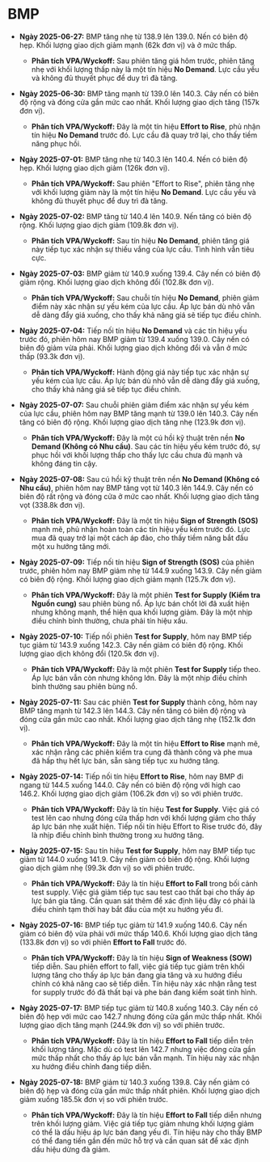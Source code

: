 # BMP

- **Ngày 2025-06-27:** BMP tăng nhẹ từ 138.9 lên 139.0. Nến có biên độ hẹp. Khối lượng giao dịch giảm mạnh (62k đơn vị) và ở mức thấp.
    - **Phân tích VPA/Wyckoff:** Sau phiên tăng giá hôm trước, phiên tăng nhẹ với khối lượng thấp này là một tín hiệu **No Demand**. Lực cầu yếu và không đủ thuyết phục để duy trì đà tăng.
- **Ngày 2025-06-30:** BMP tăng mạnh từ 139.0 lên 140.3. Cây nến có biên độ rộng và đóng cửa gần mức cao nhất. Khối lượng giao dịch tăng (157k đơn vị).
    - **Phân tích VPA/Wyckoff:** Đây là một tín hiệu **Effort to Rise**, phủ nhận tín hiệu **No Demand** trước đó. Lực cầu đã quay trở lại, cho thấy tiềm năng phục hồi.
- **Ngày 2025-07-01:** BMP tăng nhẹ từ 140.3 lên 140.4. Nến có biên độ hẹp. Khối lượng giao dịch giảm (126k đơn vị).
    - **Phân tích VPA/Wyckoff:** Sau phiên "Effort to Rise", phiên tăng nhẹ với khối lượng giảm này là một tín hiệu **No Demand**. Lực cầu yếu và không đủ thuyết phục để duy trì đà tăng.
- **Ngày 2025-07-02:** BMP tăng từ 140.4 lên 140.9. Nến tăng có biên độ rộng. Khối lượng giao dịch giảm (109.8k đơn vị).
    - **Phân tích VPA/Wyckoff:** Sau tín hiệu **No Demand**, phiên tăng giá này tiếp tục xác nhận sự thiếu vắng của lực cầu. Tình hình vẫn tiêu cực.
- **Ngày 2025-07-03:** BMP giảm từ 140.9 xuống 139.4. Cây nến có biên độ giảm rộng. Khối lượng giao dịch không đổi (102.8k đơn vị).
    - **Phân tích VPA/Wyckoff:** Sau chuỗi tín hiệu **No Demand**, phiên giảm điểm này xác nhận sự yếu kém của lực cầu. Áp lực bán dù nhỏ vẫn dễ dàng đẩy giá xuống, cho thấy khả năng giá sẽ tiếp tục điều chỉnh.
- **Ngày 2025-07-04:** Tiếp nối tín hiệu **No Demand** và các tín hiệu yếu trước đó, phiên hôm nay BMP giảm từ 139.4 xuống 139.0. Cây nến có biên độ giảm vừa phải. Khối lượng giao dịch không đổi và vẫn ở mức thấp (93.3k đơn vị).
    - **Phân tích VPA/Wyckoff:** Hành động giá này tiếp tục xác nhận sự yếu kém của lực cầu. Áp lực bán dù nhỏ vẫn dễ dàng đẩy giá xuống, cho thấy khả năng giá sẽ tiếp tục điều chỉnh.
- **Ngày 2025-07-07:** Sau chuỗi phiên giảm điểm xác nhận sự yếu kém của lực cầu, phiên hôm nay BMP tăng mạnh từ 139.0 lên 140.3. Cây nến tăng có biên độ rộng. Khối lượng giao dịch tăng nhẹ (123.9k đơn vị).
    - **Phân tích VPA/Wyckoff:** Đây là một cú hồi kỹ thuật trên nền **No Demand (Không có Nhu cầu)**. Sau các tín hiệu yếu kém trước đó, sự phục hồi với khối lượng thấp cho thấy lực cầu chưa đủ mạnh và không đáng tin cậy.
- **Ngày 2025-07-08:** Sau cú hồi kỹ thuật trên nền **No Demand (Không có Nhu cầu)**, phiên hôm nay BMP tăng vọt từ 140.3 lên 144.9. Cây nến có biên độ rất rộng và đóng cửa ở mức cao nhất. Khối lượng giao dịch tăng vọt (338.8k đơn vị).
    - **Phân tích VPA/Wyckoff:** Đây là một tín hiệu **Sign of Strength (SOS)** mạnh mẽ, phủ nhận hoàn toàn các tín hiệu yếu kém trước đó. Lực mua đã quay trở lại một cách áp đảo, cho thấy tiềm năng bắt đầu một xu hướng tăng mới.
- **Ngày 2025-07-09:** Tiếp nối tín hiệu **Sign of Strength (SOS)** của phiên trước, phiên hôm nay BMP giảm nhẹ từ 144.9 xuống 143.9. Cây nến giảm có biên độ rộng. Khối lượng giao dịch giảm mạnh (125.7k đơn vị).
    - **Phân tích VPA/Wyckoff:** Đây là một phiên **Test for Supply (Kiểm tra Nguồn cung)** sau phiên bùng nổ. Áp lực bán chốt lời đã xuất hiện nhưng không mạnh, thể hiện qua khối lượng giảm. Đây là một nhịp điều chỉnh bình thường, chưa phải tín hiệu xấu.
- **Ngày 2025-07-10:** Tiếp nối phiên **Test for Supply**, hôm nay BMP tiếp tục giảm từ 143.9 xuống 142.3. Cây nến giảm có biên độ rộng. Khối lượng giao dịch không đổi (120.5k đơn vị).
    - **Phân tích VPA/Wyckoff:** Đây là một phiên **Test for Supply** tiếp theo. Áp lực bán vẫn còn nhưng không lớn. Đây là một nhịp điều chỉnh bình thường sau phiên bùng nổ.
- **Ngày 2025-07-11:** Sau các phiên **Test for Supply** thành công, hôm nay BMP tăng mạnh từ 142.3 lên 144.3. Cây nến tăng có biên độ rộng và đóng cửa gần mức cao nhất. Khối lượng giao dịch tăng nhẹ (152.1k đơn vị).
    - **Phân tích VPA/Wyckoff:** Đây là một tín hiệu **Effort to Rise** mạnh mẽ, xác nhận rằng các phiên kiểm tra cung đã thành công và phe mua đã hấp thụ hết lực bán, sẵn sàng tiếp tục xu hướng tăng.
- **Ngày 2025-07-14:** Tiếp nối tín hiệu **Effort to Rise**, hôm nay BMP đi ngang từ 144.5 xuống 144.0. Cây nến có biên độ rộng với high cao 146.2. Khối lượng giao dịch giảm (106.2k đơn vị) so với phiên trước.
    - **Phân tích VPA/Wyckoff:** Đây là tín hiệu **Test for Supply**. Việc giá có test lên cao nhưng đóng cửa thấp hơn với khối lượng giảm cho thấy áp lực bán nhẹ xuất hiện. Tiếp nối tín hiệu Effort to Rise trước đó, đây là nhịp điều chỉnh bình thường trong xu hướng tăng.
- **Ngày 2025-07-15:** Sau tín hiệu **Test for Supply**, hôm nay BMP tiếp tục giảm từ 144.0 xuống 141.9. Cây nến giảm có biên độ rộng. Khối lượng giao dịch giảm nhẹ (99.3k đơn vị) so với phiên trước.
    - **Phân tích VPA/Wyckoff:** Đây là tín hiệu **Effort to Fall** trong bối cảnh test supply. Việc giá giảm tiếp tục sau test cao thất bại cho thấy áp lực bán gia tăng. Cần quan sát thêm để xác định liệu đây có phải là điều chỉnh tạm thời hay bắt đầu của một xu hướng yếu đi.

- **Ngày 2025-07-16:** BMP tiếp tục giảm từ 141.9 xuống 140.6. Cây nến giảm có biên độ vừa phải với mức thấp 140.6. Khối lượng giao dịch tăng (133.8k đơn vị) so với phiên **Effort to Fall** trước đó.
    - **Phân tích VPA/Wyckoff:** Đây là tín hiệu **Sign of Weakness (SOW)** tiếp diễn. Sau phiên effort to fall, việc giá tiếp tục giảm trên khối lượng tăng cho thấy áp lực bán đang gia tăng và xu hướng điều chỉnh có khả năng cao sẽ tiếp diễn. Tín hiệu này xác nhận rằng test for supply trước đó đã thất bại và phe bán đang kiểm soát tình hình.

- **Ngày 2025-07-17:** BMP tiếp tục giảm từ 140.8 xuống 140.3. Cây nến có biên độ hẹp với mức cao 142.7 nhưng đóng cửa gần mức thấp nhất. Khối lượng giao dịch tăng mạnh (244.9k đơn vị) so với phiên trước.
    - **Phân tích VPA/Wyckoff:** Đây là tín hiệu **Effort to Fall** tiếp diễn trên khối lượng tăng. Mặc dù có test lên 142.7 nhưng việc đóng cửa gần mức thấp nhất cho thấy áp lực bán vẫn mạnh. Tín hiệu này xác nhận xu hướng điều chỉnh đang tiếp diễn.

- **Ngày 2025-07-18:** BMP giảm từ 140.3 xuống 139.8. Cây nến giảm có biên độ hẹp và đóng cửa gần mức thấp nhất phiên. Khối lượng giao dịch giảm xuống 185.5k đơn vị so với phiên trước.
    - **Phân tích VPA/Wyckoff:** Đây là tín hiệu **Effort to Fall** tiếp diễn nhưng trên khối lượng giảm. Việc giá tiếp tục giảm nhưng khối lượng giảm có thể là dấu hiệu áp lực bán đang yếu đi. Tín hiệu này cho thấy BMP có thể đang tiến gần đến mức hỗ trợ và cần quan sát để xác định dấu hiệu dừng đà giảm.


